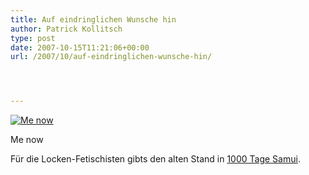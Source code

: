 ```yaml
---
title: Auf eindringlichen Wunsche hin
author: Patrick Kollitsch
type: post
date: 2007-10-15T11:21:06+00:00
url: /2007/10/auf-eindringlichen-wunsche-hin/




---
```

<div class="flickr">
  <a href="http://www.flickr.com/photos/schreibblogade/1582169247/" title="Me now"><img src="//farm3.static.flickr.com/2025/1582169247_a4d7106ff0.jpg" alt="Me now" /></a></p> 
  
  <p>
    Me now
  </p>
</div>

Für die Locken-Fetischisten gibts den alten Stand in <a href="1401">1000 Tage Samui</a>.